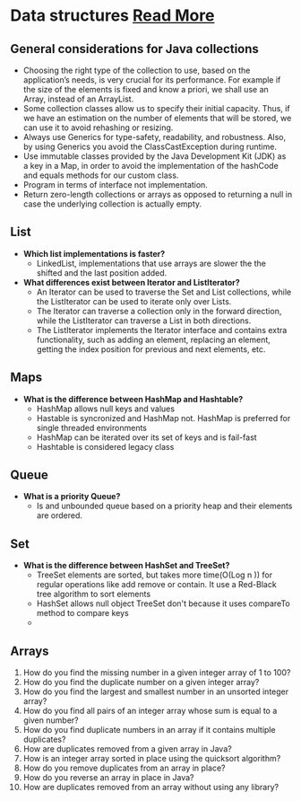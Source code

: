 # Data structures [Read More](https://hackernoon.com/50-data-structure-and-algorithms-interview-questions-for-programmers-b4b1ac61f5b0)

## General considerations for Java collections
* Choosing the right type of the collection to use, based on the application’s needs, is very crucial for its performance. For example if the size of the elements is fixed and know a priori, we shall use an Array, instead of an ArrayList.
* Some collection classes allow us to specify their initial capacity. Thus, if we have an estimation on the number of elements that will be stored, we can use it to avoid rehashing or resizing.
* Always use Generics for type-safety, readability, and robustness. Also, by using Generics you avoid the ClassCastException during runtime.
* Use immutable classes provided by the Java Development Kit (JDK) as a key in a Map, in order to avoid the implementation of the hashCode and equals methods for our custom class.
* Program in terms of interface not implementation.
* Return zero-length collections or arrays as opposed to returning a null in case the underlying collection is actually empty.

## List
* **Which list implementations is faster?**
    * LinkedList, implementations that use arrays are slower the the shifted and the last position added.
* **What differences exist between Iterator and ListIterator?**
    * An Iterator can be used to traverse the Set and List collections, while the ListIterator can be used to iterate only over Lists.
    * The Iterator can traverse a collection only in the forward direction, while the ListIterator can traverse a List in both directions.
    * The ListIterator implements the Iterator interface and contains extra functionality, such as adding an element, replacing an element, getting the index position for previous and next elements, etc.

## Maps
* **What is the difference between HashMap and Hashtable?**
    * HashMap allows null keys and values
    * Hastable is syncronized and HashMap not. HashMap is preferred for single threaded environments
    * HashMap can be iterated over its set of keys and is fail-fast
    * Hashtable is considered legacy class

## Queue
* **What is a priority Queue?**
    * Is and unbounded queue based on a priority heap and their elements are ordered.

## Set
* **What is the difference between HashSet and TreeSet?**
    * TreeSet elements are sorted, but takes more time(O(Log n )) for regular operations like add remove or contain. It use a Red-Black tree algorithm to sort elements
    * HashSet allows null object TreeSet don't because it uses compareTo method to compare keys
    *

## Arrays
1. How do you find the missing number in a given integer array of 1 to 100?
2. How do you find the duplicate number on a given integer array?
3. How do you find the largest and smallest number in an unsorted integer array?
4. How do you find all pairs of an integer array whose sum is equal to a given number?
5. How do you find duplicate numbers in an array if it contains multiple duplicates?
6. How are duplicates removed from a given array in Java?
7. How is an integer array sorted in place using the quicksort algorithm?
8. How do you remove duplicates from an array in place?
9. How do you reverse an array in place in Java?
10. How are duplicates removed from an array without using any library?

